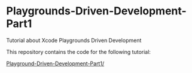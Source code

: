 # Playgrounds-Driven-Development-Part1

Tutorial about Xcode Playgrounds Driven Development

This repository contains the code for the following tutorial:

[Playground-Driven-Development-Part1/](https://ngrp.github.io/FabriqueMobile/Playground-Driven-Development-Part1/)